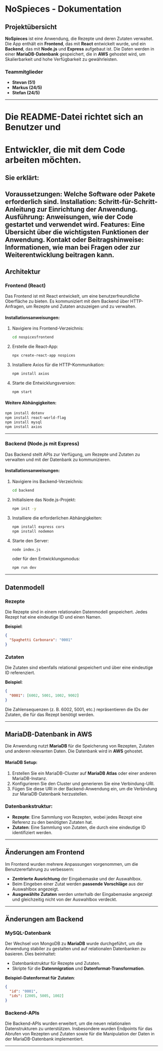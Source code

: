 # NoSpieces - Dokumentation

## Projektübersicht

**NoSpieces** ist eine Anwendung, die Rezepte und deren Zutaten verwaltet. Die App enthält ein **Frontend**, das mit **React** entwickelt wurde, und ein **Backend**, das mit **Node.js** und **Express** aufgebaut ist. Die Daten werden in einer **MariaDB-Datenbank** gespeichert, die in **AWS** gehostet wird, um Skalierbarkeit und hohe Verfügbarkeit zu gewährleisten.

### Teammitglieder
- **Stevan (51)**
- **Markus (24/5)**
- **Stefan (24/5)**

---

# Die README-Datei richtet sich an Benutzer und 
# Entwickler, die mit dem Code arbeiten möchten. 

## Sie erklärt:
Voraussetzungen: Welche Software oder Pakete erforderlich sind.
Installation: Schritt-für-Schritt-Anleitung zur Einrichtung der Anwendung.
Ausführung: Anweisungen, wie der Code gestartet und verwendet wird.
Features: Eine Übersicht über die wichtigsten Funktionen der Anwendung.
Kontakt oder Beitragshinweise: Informationen, wie man bei Fragen oder zur Weiterentwicklung beitragen kann.
---
## Architektur

### Frontend (React)

Das Frontend ist mit React entwickelt, um eine benutzerfreundliche Oberfläche zu bieten. Es kommuniziert mit dem Backend über HTTP-Anfragen, um Rezepte und Zutaten anzuzeigen und zu verwalten.

#### Installationsanweisungen:

1. Navigiere ins Frontend-Verzeichnis:
   ```bash
   cd nospicesfrontend
   ```
2. Erstelle die React-App:
   ```bash
   npx create-react-app nospices
   ```
3. Installiere Axios für die HTTP-Kommunikation:
   ```bash
   npm install axios
   ```
4. Starte die Entwicklungsversion:
   ```bash
   npm start
   ```

#### Weitere Abhängigkeiten:

```bash
npm install dotenv
npm install react-world-flag
npm install mysql
npm install axios
```

---

### Backend (Node.js mit Express)

Das Backend stellt APIs zur Verfügung, um Rezepte und Zutaten zu verwalten und mit der Datenbank zu kommunizieren.

#### Installationsanweisungen:

1. Navigiere ins Backend-Verzeichnis:
   ```bash
   cd backend
   ```
2. Initialisiere das Node.js-Projekt:
   ```bash
   npm init -y
   ```
3. Installiere die erforderlichen Abhängigkeiten:
   ```bash
   npm install express cors
   npm install nodemon
   ```
4. Starte den Server:
   ```bash
   node index.js
   ```
   oder für den Entwicklungsmodus:
   ```bash
   npm run dev
   ```

---

## Datenmodell

### Rezepte

Die Rezepte sind in einem relationalen Datenmodell gespeichert. Jedes Rezept hat eine eindeutige ID und einen Namen.

**Beispiel**:

```json
{
  "Spaghetti Carbonara": "0001"
}
```

### Zutaten

Die Zutaten sind ebenfalls relational gespeichert und über eine eindeutige ID referenziert.

**Beispiel**:

```json
{
  "0001": [6002, 5001, 1002, 9002]
}
```

Die Zahlensequenzen (z. B. 6002, 5001, etc.) repräsentieren die IDs der Zutaten, die für das Rezept benötigt werden.

---

## MariaDB-Datenbank in AWS

Die Anwendung nutzt **MariaDB** für die Speicherung von Rezepten, Zutaten und anderen relevanten Daten. Die Datenbank wird in **AWS** gehostet.

#### MariaDB Setup:

1. Erstellen Sie ein MariaDB-Cluster auf **MariaDB Atlas** oder einer anderen MariaDB-Instanz.
2. Konfigurieren Sie den Cluster und generieren Sie eine Verbindung-URI.
3. Fügen Sie diese URI in der Backend-Anwendung ein, um die Verbindung zur MariaDB-Datenbank herzustellen.

### Datenbankstruktur:

- **Rezepte**: Eine Sammlung von Rezepten, wobei jedes Rezept eine Referenz zu den benötigten Zutaten hat.
- **Zutaten**: Eine Sammlung von Zutaten, die durch eine eindeutige ID identifiziert werden.

---

## Änderungen am Frontend

Im Frontend wurden mehrere Anpassungen vorgenommen, um die Benutzererfahrung zu verbessern:

- **Zentrierte Ausrichtung** der Eingabemaske und der Auswahlbox.
- Beim Eingeben einer Zutat werden **passende Vorschläge** aus der Auswahlbox angezeigt.
- **Ausgewählte Zutaten** werden unterhalb der Eingabemaske angezeigt und gleichzeitig nicht von der Auswahlbox verdeckt.

---

## Änderungen am Backend

### MySQL-Datenbank

Der Wechsel von MongoDB zu **MariaDB** wurde durchgeführt, um die Anwendung stabiler zu gestalten und auf relationalen Datenbanken zu basieren. Dies beinhaltet:

- Datenbankstruktur für Rezepte und Zutaten.
- Skripte für die **Datenmigration** und **Datenformat-Transformation**.

**Beispiel-Datenformat für Zutaten**:

```json
{
  "id": "0001",
  "ids": [2005, 5005, 1002]
}
```

### Backend-APIs

Die Backend-APIs wurden erweitert, um die neuen relationalen Datenstrukturen zu unterstützen. Insbesondere wurden Endpoints für das Abrufen von Rezepten und Zutaten sowie für die Manipulation der Daten in der MariaDB-Datenbank implementiert.

---
